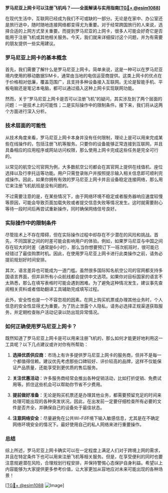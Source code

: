 **罗马尼亚上网卡可以注册飞机吗？——全面解读与实用指南[[TG💪+ @esim1088](https://t.me/s/esim1088)]**

在现代生活中，互联网已经成为我们不可或缺的一部分。无论是在家中、办公室还是旅行途中，随时随地连接网络都变得尤为重要。对于经常跨国旅行的人来说，选择合适的上网方式至关重要。而提到罗马尼亚的上网卡，很多人可能会好奇它是否能用于注册飞机或其他相关服务。今天，我们就来详细探讨这个问题，并为有需要的朋友提供一些实用建议。

### 罗马尼亚上网卡的基本概念

首先，我们需要了解什么是罗马尼亚上网卡。简单来说，这是一种可以在罗马尼亚境内使用的移动数据SIM卡，通常由当地的电信运营商提供。这类上网卡的优点在于价格相对低廉，覆盖范围广，且支持多种设备接入互联网。无论是智能手机、平板电脑还是笔记本电脑，都可以通过插入这种上网卡实现联网功能。

然而，关于“罗马尼亚上网卡是否可以注册飞机”的疑问，其实涉及到了两个层面的问题：一是技术上的可能性；二是实际操作中的限制条件。接下来，我们将从这两个方面进行深入分析。

### 技术层面的可能性

从技术角度来看，罗马尼亚上网卡本身并没有任何限制，理论上是可以用来完成某些在线操作的，包括注册飞机等服务。只要你的设备能够正常连接到互联网，并且具备相应的应用程序或网站访问权限，那么使用上网卡完成这些任务是完全可行的。

以常见的航空公司官网为例，大多数航空公司都会在其官网上提供在线值机、座位选择以及行李托运等功能。用户只需登录账户并按照提示输入相关信息即可顺利完成操作。因此，如果你拥有有效的罗马尼亚上网卡并且设备稳定连接网络，那么用它来注册飞机航班是没有问题的。

不过需要注意的是，在某些情况下，由于网络环境不稳定或者服务器响应速度较慢等原因，可能会导致页面加载失败或者提交信息失败等情况发生。这时就需要耐心等待一段时间后再尝试重新操作，同时确保网络信号良好。

### 实际操作中的限制条件

尽管技术上不存在障碍，但在实际操作过程中却存在不少潜在的风险和挑战。首先，不同国家之间的时差可能会影响用户的体验。例如，如果罗马尼亚与中国之间存在较大的时差（通常是6小时），那么当你想要预订下一班次航班时，很可能已经错过了最佳购票时机。因此，在使用罗马尼亚上网卡进行此类操作之前，请务必提前规划好时间安排。

其次，语言差异也可能成为一道门槛。虽然很多国际知名航空公司的官网都支持多国语言界面，但并非所有小众航线都会提供中文选项。如果你对目标国家的语言不太熟悉，那么在填写表格时可能会遇到困难。为了避免这种情况发生，建议事先查阅相关资料或者借助翻译工具辅助完成填写过程。

此外，安全性也是一个不容忽视的因素。在网上购买机票或办理其他业务时，个人信息的安全性显得尤为重要。为了防止泄露个人隐私，请务必选择正规渠道获取服务，并定期检查账户活动记录以防出现异常情况。

### 如何正确使用罗马尼亚上网卡？

既然知道了罗马尼亚上网卡是可以用来注册飞机的，那么如何才能更好地利用这一工具呢？以下几点建议或许对你有所帮助：

1. **选择优质供应商**：市场上有许多提供罗马尼亚上网卡的服务商，但并不是每一个都值得信赖。建议优先考虑那些口碑较好、评价较高的品牌，这样不仅能保证产品质量，还能享受到更优质的售后服务。

2. **关注优惠活动**：许多服务商经常会推出各种促销活动，比如打折促销、免费试用等。抓住这些机会可以帮助你节省不少费用。

3. **提前做好准备**：无论是购买机票还是办理其他业务，都需要预留充足的时间来处理可能出现的各种突发状况。因此，在出发前一定要仔细检查所有必要的文件是否齐全，并确保自己的设备处于最佳状态。

4. **注意网络安全**：尽量避免在公共Wi-Fi环境下输入敏感信息，尤其是在不确定网络环境安全的情况下。最好使用自己的私人网络来进行重要操作。

### 总结

综上所述，罗马尼亚上网卡确实可以在一定程度上满足人们对于跨境上网的需求，并且在特定条件下也可以用来注册飞机等相关服务。但是，在享受便利的同时也要注意规避潜在风险，合理规划行程安排，并保持警惕心态保护自身利益。希望以上内容能够为大家提供更多参考价值，让大家更加从容地应对未来可能出现的各种场景！

[[TG💪+ @esim1088](https://t.me/s/esim1088) ![Image](https://i.postimg.cc/4NQfJmqS/Snipaste-2025-05-13-00-14-12.png)]